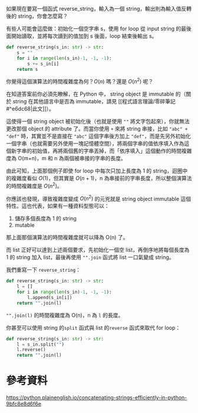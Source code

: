 如果現在要寫一個函式 reverse_string，輸入為一個 string，輸出則為輸入值反轉後的 string，你會怎麼寫？

有些人可能會這麼做：初始化一個空字串 s，使用 for loop 從 input string 的最後面開始讀取，並將每次讀到的值加到 s 後面，loop 結束後輸出 s。

```Python
def reverse_string(s_in: str) -> str:
    s = ""
    for i in range(len(s_in)-1, -1, -1):
        s += s_in[i]
    return s
```

你覺得這個演算法的時間複雜度為何？$O(n)$ 嗎？還是 $O(n^2)$ 呢？

在知道答案前你必須先瞭解，在 Python 中， string object 是 immutable 的（關於 string 在其他語言中是否為 immutable，請見 [[程式語言理論/零碎筆記#^e6dc68|此文]]）。

這使得一個 string object 被初始化後（也就是使用 `""` 將文字包起來），你就無法更改那個 object 的 attribute 了。而當你使用 `+` 來將 string 串接，比如 `"abc" + "def"` 時，其實並不是直接在 `"abc"` 這個字串後方加上 `"def"`，而是先另外初始化一個字串（也就需要另外使用一塊記憶體空間），將兩個字串的值依序填入作為這個新字串的初始值，再將兩個舊的字串丟掉，而「依序填入」這個動作的時間複雜度為 O(m+n)，m 和 n 為兩個被串接的字串的長度。

由此可知，上面那個例子即使 for loop 中每次只加上長度為 1 的 string，迴圈中的複雜度看似 $O(1)$，但其實是 $O(n+1)$，n 為串接前的字串長度，所以整個演算法的時間複雜度是 $O(n^2)$。

你應該也發現，導致複雜度變成 $O(n^2)$ 的元兇就是 string object immutable 這個特性。這也代表，如果有一種資料型態可以：

1. 儲存多個長度為 1 的 string
2. mutable

那上面那個演算法的時間複雜度就可以降為 O(n) 了。

而 list 正好可以達到上述兩個要求，先初始化一個空 list，再倒序地將每個長度為 1 的 string 加入 list，最後再使用 `"".join` 函式將 list 一口氣變成 string。

我們重寫一下 `reverse_string`：

```Python
def reverse_string(s_in: str) -> str:
    l = []
    for i in range(len(s_in)-1, -1, -1):
        l.append(s_in[i])
    return "".join(l)
```

`"".join(l)` 的時間複雜度為 O(n)，n 為 `l` 的長度。

你甚至可以使用 string 的`split` 函式與 list 的`reverse` 函式來取代 for loop：

```Python
def reverse_string(s_in: str) -> str:
    l = s_in.split("")
    l.reverse()
    return "".join(l)
```

# 參考資料

<https://python.plainenglish.io/concatenating-strings-efficiently-in-python-9bfc8e8d6f6e>
